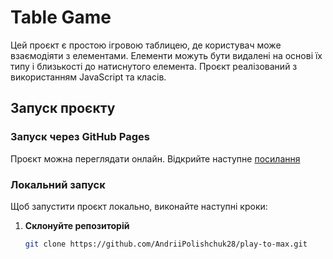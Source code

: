 # Table Game

Цей проєкт є простою ігровою таблицею, де користувач може взаємодіяти з елементами. Елементи можуть бути видалені на основі їх типу і близькості до натиснутого елемента. Проєкт реалізований з використанням JavaScript та класів.

## Запуск проєкту

### Запуск через GitHub Pages

Проєкт можна переглядати онлайн. Відкрийте наступне [посилання](https://andriipolishchuk28.github.io/play-to-max/)

### Локальний запуск

Щоб запустити проєкт локально, виконайте наступні кроки:

1. **Склонуйте репозиторій**

   ```bash
   git clone https://github.com/AndriiPolishchuk28/play-to-max.git
   ```
